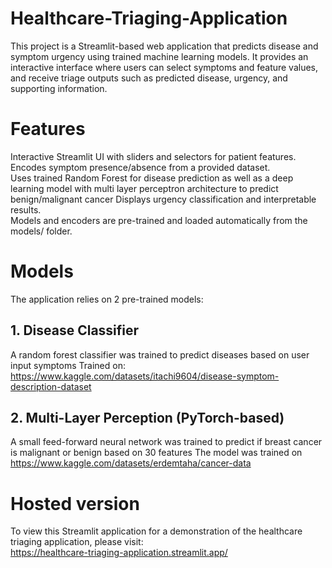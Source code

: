 # Healthcare-Triaging-Application

This project is a Streamlit-based web application that predicts disease and symptom urgency using trained machine learning models. It provides an interactive interface where users can select symptoms and feature values, and receive triage outputs such as predicted disease, urgency, and supporting information.  

# Features
Interactive Streamlit UI with sliders and selectors for patient features.  
Encodes symptom presence/absence from a provided dataset.  
Uses trained Random Forest for disease prediction as well as a deep learning model with multi layer perceptron architecture to predict benign/malignant cancer 
Displays urgency classification and interpretable results.  
Models and encoders are pre-trained and loaded automatically from the models/ folder.  

# Models
The application relies on 2 pre-trained models:
## 1. Disease Classifier
A random forest classifier was trained to predict diseases based on user input symptoms
Trained on: https://www.kaggle.com/datasets/itachi9604/disease-symptom-description-dataset

## 2. Multi-Layer Perception (PyTorch-based)
A small feed-forward neural network was trained to predict if breast cancer is malignant or benign based on 30 features
The model was trained on https://www.kaggle.com/datasets/erdemtaha/cancer-data

# Hosted version
To view this Streamlit application for a demonstration of the healthcare triaging application, please visit:  
https://healthcare-triaging-application.streamlit.app/
